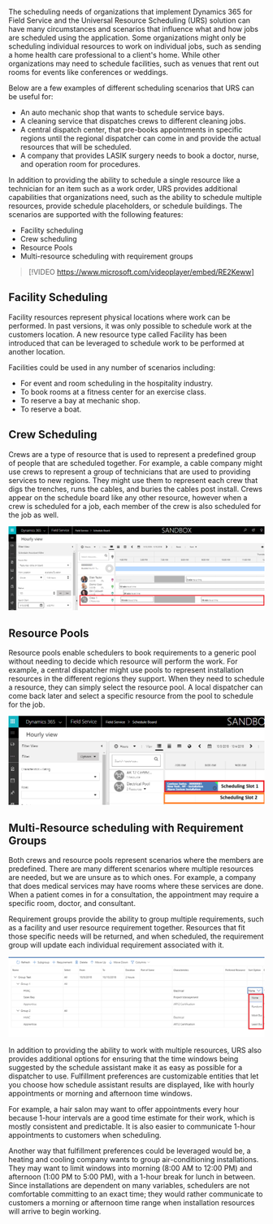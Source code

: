 The scheduling needs of organizations that implement Dynamics 365 for Field Service and the Universal Resource Scheduling (URS) solution can have many circumstances and scenarios that influence what and how jobs
are scheduled using the application. Some organizations might only be scheduling individual resources to work on individual jobs, such as sending a home health care professional to a client's home. While other
organizations may need to schedule facilities, such as venues that rent out rooms for events like conferences or weddings.

Below are a few examples of different scheduling scenarios that URS can be useful for:

-   An auto mechanic shop that wants to schedule service bays.
-   A cleaning service that dispatches crews to different cleaning jobs.
-   A central dispatch center, that pre-books appointments in specific regions until the regional dispatcher can come in and provide the actual resources that will be scheduled.
-   A company that provides LASIK surgery needs to book a doctor, nurse, and operation room for procedures.

In addition to providing the ability to schedule a single resource like a technician for an item such as a work order, URS provides additional capabilities that organizations need, such as the ability to schedule
multiple resources, provide schedule placeholders, or schedule buildings. The scenarios are supported with the following features:

- Facility scheduling
- Crew scheduling
- Resource Pools
- Multi-resource scheduling with requirement groups

>[!VIDEO https://www.microsoft.com/videoplayer/embed/RE2Keww]


## Facility Scheduling

Facility resources represent physical locations where work can be performed. In past versions, it was only possible to schedule work at the customers location. A new resource type called Facility has been introduced that can be leveraged to schedule work to be performed at another location.

Facilities could be used in any number of scenarios including:

- For event and room scheduling in the hospitality industry.
- To book rooms at a fitness center for an exercise class.
- To reserve a bay at mechanic shop.
- To reserve a boat.

## Crew Scheduling

Crews are a type of resource that is used to represent a predefined group of people that are scheduled together. For example, a cable company might use crews to represent a group of technicians that are used to providing services to new regions. They might use them to represent each crew that digs the trenches, runs the cables, and buries the cables post install. Crews appear on the schedule board like any other resource, however when a crew is scheduled for a job, each member of the crew is also scheduled for the job as well.

![Crew Scheduling](../media/sch-unit1-1.png)

## Resource Pools

Resource pools enable schedulers to book requirements to a generic pool without needing to decide which resource will perform the work. For example, a central dispatcher might use pools to represent installation
resources in the different regions they support. When they need to schedule a resource, they can simply select the resource pool. A local dispatcher can come back later and select a specific resource from the pool to schedule for the job.

![Resource pools](../media/sch-unit1-2.png)

## Multi-Resource scheduling with Requirement Groups

Both crews and resource pools represent scenarios where the members are predefined. There are many different scenarios where multiple resources are needed, but we are unsure as to which ones. For example, a company
that does medical services may have rooms where these services are done. When a patient comes in for a consultation, the appointment may require a specific room, doctor, and consultant.

Requirement groups provide the ability to group multiple requirements, such as a facility and user resource requirement together. Resources that fit those specific needs will be returned, and when scheduled, the 
requirement group will update each individual requirement associated with it.

![Requirement groups](../media/sch-unit1-3.png)

In addition to providing the ability to work with multiple resources, URS also provides additional options for ensuring that the time windows being suggested by the schedule assistant make it as easy as possible for a dispatcher to use. Fulfillment preferences are customizable entities that let you choose how schedule assistant results are displayed, like with hourly appointments or morning and afternoon time windows.

For example, a hair salon may want to offer appointments every hour because 1-hour intervals are a good time estimate for their work, which
is mostly consistent and predictable. It is also easier to communicate 1-hour appointments to customers when scheduling.

Another way that fulfillment preferences could be leveraged would be, a
heating and cooling company wants to group air-conditioning installations. They may want to limit windows into morning (8:00 AM to 12:00 PM) and afternoon (1:00 PM to 5:00 PM), with a 1-hour break for lunch in between. Since installations are dependent on many variables, schedulers are not comfortable committing to an exact time; they would rather communicate to customers a morning or afternoon time range when installation resources will arrive to begin working.
